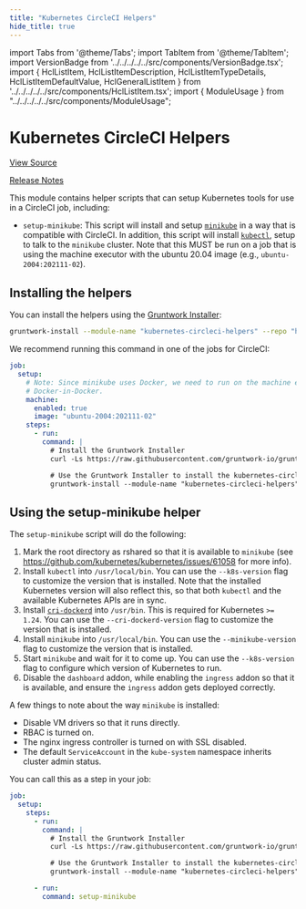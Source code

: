 ```yaml
---
title: "Kubernetes CircleCI Helpers"
hide_title: true
---
```


import Tabs from '@theme/Tabs';
import TabItem from '@theme/TabItem';
import VersionBadge from '../../../../../src/components/VersionBadge.tsx';
import { HclListItem, HclListItemDescription, HclListItemTypeDetails, HclListItemDefaultValue, HclGeneralListItem } from '../../../../../src/components/HclListItem.tsx';
import { ModuleUsage } from "../../../../../src/components/ModuleUsage";

<VersionBadge repoTitle="CI Modules" version="0.52.6" lastModifiedVersion="0.51.0"/>

# Kubernetes CircleCI Helpers

<a href="https://github.com/gruntwork-io/terraform-aws-ci/tree/v0.52.6/modules/kubernetes-circleci-helpers" className="link-button" title="View the source code for this module in GitHub.">View Source</a>

<a href="https://github.com/gruntwork-io/terraform-aws-ci/releases/tag/v0.51.0" className="link-button" title="Release notes for only versions which impacted this module.">Release Notes</a>

This module contains helper scripts that can setup Kubernetes tools for use in a CircleCI job, including:

*   `setup-minikube`: This script will install and setup [`minikube`](https://kubernetes.io/docs/setup/minikube/) in a way
    that is compatible with CircleCI. In addition, this script will install
    [`kubectl`](https://kubernetes.io/docs/tasks/tools/install-kubectl/), setup to talk to the `minikube` cluster. Note
    that this MUST be run on a job that is using the machine executor with the ubuntu 20.04 image
    (e.g., `ubuntu-2004:202111-02`).

## Installing the helpers

You can install the helpers using the [Gruntwork Installer](https://github.com/gruntwork-io/gruntwork-installer):

```bash
gruntwork-install --module-name "kubernetes-circleci-helpers" --repo "https://github.com/gruntwork-io/terraform-aws-ci" --tag "0.0.1"
```

We recommend running this command in one of the jobs for CircleCI:

```yaml
job:
  setup:
    # Note: Since minikube uses Docker, we need to run on the machine executor to avoid complications with
    # Docker-in-Docker.
    machine:
      enabled: true
      image: "ubuntu-2004:202111-02"
    steps:
      - run:
        command: |
          # Install the Gruntwork Installer
          curl -Ls https://raw.githubusercontent.com/gruntwork-io/gruntwork-installer/main/bootstrap-gruntwork-installer.sh | bash /dev/stdin --version 0.0.22

          # Use the Gruntwork Installer to install the kubernetes-circleci-helpers module
          gruntwork-install --module-name "kubernetes-circleci-helpers" --repo "https://github.com/gruntwork-io/terraform-aws-ci" --tag "0.13.12"
```

## Using the setup-minikube helper

The `setup-minikube` script will do the following:

1.  Mark the root directory as rshared so that it is available to `minikube` (see
    https://github.com/kubernetes/kubernetes/issues/61058 for more info).
2.  Install `kubectl` into `/usr/local/bin`. You can use the `--k8s-version` flag to customize the version that is
    installed. Note that the installed Kubernetes version will also reflect this, so that both `kubectl` and the
    available Kubernetes APIs are in sync.
3.  Install [`cri-dockerd`](https://github.com/Mirantis/cri-dockerd) into `/usr/bin`. This is required for Kubernetes `>= 1.24`. You can use the `--cri-dockerd-version` flag to customize the version that is installed.
4.  Install `minikube` into `/usr/local/bin`. You can use the `--minikube-version` flag to customize the version that is
    installed.
5.  Start `minikube` and wait for it to come up. You can use the `--k8s-version`
    flag to configure which version of Kubernetes to run.
6.  Disable the `dashboard` addon, while enabling the `ingress` addon so that it is available, and ensure the `ingress`
    addon gets deployed correctly.

A few things to note about the way `minikube` is installed:

*   Disable VM drivers so that it runs directly.
*   RBAC is turned on.
*   The nginx ingress controller is turned on with SSL disabled.
*   The default `ServiceAccount` in the `kube-system` namespace inherits cluster admin status.

You can call this as a step in your job:

```yaml
job:
  setup:
    steps:
      - run:
        command: |
          # Install the Gruntwork Installer
          curl -Ls https://raw.githubusercontent.com/gruntwork-io/gruntwork-installer/main/bootstrap-gruntwork-installer.sh | bash /dev/stdin --version 0.0.9

          # Use the Gruntwork Installer to install the kubernetes-circleci-helpers module
          gruntwork-install --module-name "kubernetes-circleci-helpers" --repo "https://github.com/gruntwork-io/terraform-aws-ci" --tag "0.0.5"

      - run:
        command: setup-minikube
```


<!-- ##DOCS-SOURCER-START
{
  "originalSources": [
    "https://github.com/gruntwork-io/terraform-aws-ci/tree/v0.52.6/modules/kubernetes-circleci-helpers/readme.md",
    "https://github.com/gruntwork-io/terraform-aws-ci/tree/v0.52.6/modules/kubernetes-circleci-helpers/variables.tf",
    "https://github.com/gruntwork-io/terraform-aws-ci/tree/v0.52.6/modules/kubernetes-circleci-helpers/outputs.tf"
  ],
  "sourcePlugin": "module-catalog-api",
  "hash": "315d6c422dabdde1189bf2cd6aa2b25c"
}
##DOCS-SOURCER-END -->
